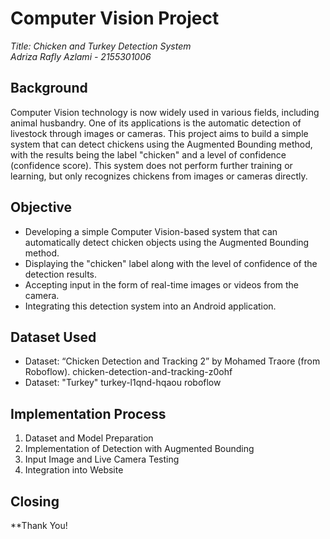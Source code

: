 # Computer Vision Project

*Title: Chicken and Turkey Detection System*  
*Adriza Rafly Azlami - 2155301006*

## Background
Computer Vision technology is now widely used in various fields, including animal husbandry. One of its applications is the automatic detection of livestock through images or cameras. This project aims to build a simple system that can detect chickens using the Augmented Bounding method, with the results being the label "chicken" and a level of confidence (confidence score). This system does not perform further training or learning, but only recognizes chickens from images or cameras directly.

## Objective
- Developing a simple Computer Vision-based system that can automatically detect chicken objects using the Augmented Bounding method.
- Displaying the "chicken" label along with the level of confidence of the detection results.
- Accepting input in the form of real-time images or videos from the camera.
- Integrating this detection system into an Android application.

## Dataset Used
- Dataset: “Chicken Detection and Tracking 2” by Mohamed Traore (from Roboflow).
  chicken-detection-and-tracking-z0ohf
- Dataset: "Turkey"
  turkey-l1qnd-hqaou roboflow

## Implementation Process
1. Dataset and Model Preparation
2. Implementation of Detection with Augmented Bounding
3. Input Image and Live Camera Testing
4. Integration into Website

## Closing
**Thank You!
